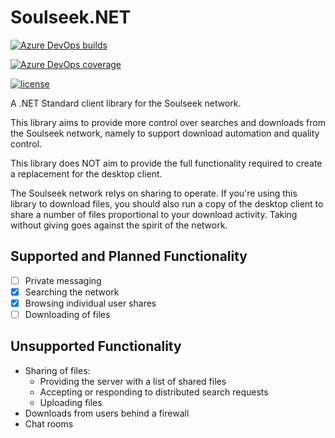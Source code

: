 # Soulseek.NET

[![Azure DevOps builds](https://img.shields.io/vso/build/jpdillingham/3416406e-e4a8-4bf2-8a6e-75beec2d24e3/2.svg)](https://jpdillingham.visualstudio.com/Soulseek.NET/_build?definitionId=2)

[![Azure DevOps coverage](https://img.shields.io/azure-devops/coverage/jpdillingham/3416406e-e4a8-4bf2-8a6e-75beec2d24e3/2.svg)](https://jpdillingham.visualstudio.com/Soulseek.NET/_build/results?buildId=53&view=codecoverage-tab)

[![license](https://img.shields.io/github/license/jpdillingham/Soulseek.NET.svg)](https://github.com/jpdillingham/Soulseek.NET/blob/master/LICENSE)

A .NET Standard client library for the Soulseek network.

This library aims to provide more control over searches and downloads
from the Soulseek network, namely to support download automation and
quality control.

This library does NOT aim to provide the full functionality required to create 
a replacement for the desktop client.

The Soulseek network relys on sharing to operate.  If you're using this library to
download files, you should also run a copy of the desktop client to share a number of 
files proportional to your download activity.  Taking without giving goes against the
spirit of the network.

## Supported and Planned Functionality

- [ ] Private messaging
- [x] Searching the network 
- [x] Browsing individual user shares
- [ ] Downloading of files

## Unsupported Functionality

- Sharing of files:
  - Providing the server with a list of shared files
  - Accepting or responding to distributed search requests
  - Uploading files
- Downloads from users behind a firewall
- Chat rooms